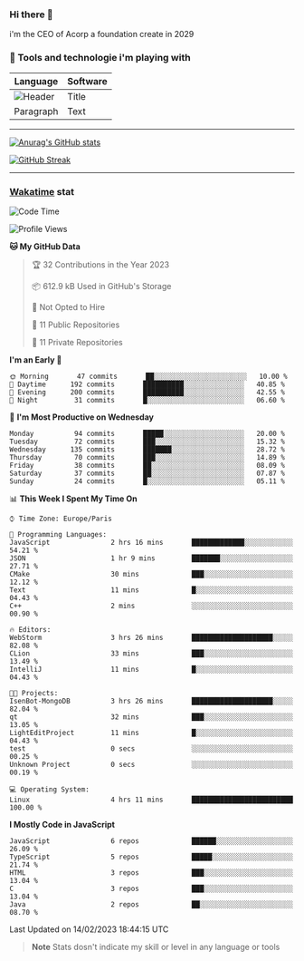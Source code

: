 ### Hi there 👋

i'm the CEO of Acorp a foundation create in 2029  

### 🧰 Tools and technologie i'm playing with

 | Language | Software |
| ----------- | ----------- |
| ![Header](https://img.shields.io/badge/Nuxt3-green&style=for-the-badge&logo=nustjs&logoColor=00DC82) | Title |
| Paragraph | Text |

---

[![Anurag's GitHub stats](https://github-readme-stats.vercel.app/api?username=ackimixs&show_icons=true&theme=github_dark&count_private=true)](https://www.ackimixs.xyz)

[![GitHub Streak](https://github-readme-streak-stats.herokuapp.com?user=Ackimixs&theme=github-dark-blue&date_format=j%20M%5B%20Y%5D&mode=weekly)](https://git.io/streak-stats)

---
 
 ### [Wakatime](https://wakatime.com/) stat

<!--START_SECTION:waka-->
![Code Time](http://img.shields.io/badge/Code%20Time-388%20hrs%204%20mins-blue)

![Profile Views](http://img.shields.io/badge/Profile%20Views-1-blue)

**🐱 My GitHub Data** 

> 🏆 32 Contributions in the Year 2023
 > 
> 📦 612.9 kB Used in GitHub's Storage 
 > 
> 🚫 Not Opted to Hire
 > 
> 📜 11 Public Repositories 
 > 
> 🔑 11 Private Repositories  
 > 
**I'm an Early 🐤** 

```text
🌞 Morning       47 commits       ██░░░░░░░░░░░░░░░░░░░░░░░   10.00 % 
🌆 Daytime      192 commits       ██████████░░░░░░░░░░░░░░░   40.85 % 
🌃 Evening      200 commits       ██████████░░░░░░░░░░░░░░░   42.55 % 
🌙 Night         31 commits       █░░░░░░░░░░░░░░░░░░░░░░░░   06.60 % 

```
📅 **I'm Most Productive on Wednesday** 

```text
Monday          94 commits       █████░░░░░░░░░░░░░░░░░░░░   20.00 % 
Tuesday         72 commits       ███░░░░░░░░░░░░░░░░░░░░░░   15.32 % 
Wednesday      135 commits       ███████░░░░░░░░░░░░░░░░░░   28.72 % 
Thursday        70 commits       ███░░░░░░░░░░░░░░░░░░░░░░   14.89 % 
Friday          38 commits       ██░░░░░░░░░░░░░░░░░░░░░░░   08.09 % 
Saturday        37 commits       ██░░░░░░░░░░░░░░░░░░░░░░░   07.87 % 
Sunday          24 commits       █░░░░░░░░░░░░░░░░░░░░░░░░   05.11 % 

```


📊 **This Week I Spent My Time On** 

```text
⌚︎ Time Zone: Europe/Paris

💬 Programming Languages: 
JavaScript               2 hrs 16 mins       █████████████░░░░░░░░░░░░   54.21 % 
JSON                     1 hr 9 mins         ███████░░░░░░░░░░░░░░░░░░   27.71 % 
CMake                    30 mins             ███░░░░░░░░░░░░░░░░░░░░░░   12.12 % 
Text                     11 mins             █░░░░░░░░░░░░░░░░░░░░░░░░   04.43 % 
C++                      2 mins              ░░░░░░░░░░░░░░░░░░░░░░░░░   00.90 % 

🔥 Editors: 
WebStorm                 3 hrs 26 mins       ████████████████████░░░░░   82.08 % 
CLion                    33 mins             ███░░░░░░░░░░░░░░░░░░░░░░   13.49 % 
IntelliJ                 11 mins             █░░░░░░░░░░░░░░░░░░░░░░░░   04.43 % 

🐱‍💻 Projects: 
IsenBot-MongoDB          3 hrs 26 mins       ████████████████████░░░░░   82.04 % 
qt                       32 mins             ███░░░░░░░░░░░░░░░░░░░░░░   13.05 % 
LightEditProject         11 mins             █░░░░░░░░░░░░░░░░░░░░░░░░   04.43 % 
test                     0 secs              ░░░░░░░░░░░░░░░░░░░░░░░░░   00.25 % 
Unknown Project          0 secs              ░░░░░░░░░░░░░░░░░░░░░░░░░   00.19 % 

💻 Operating System: 
Linux                    4 hrs 11 mins       █████████████████████████   100.00 % 

```

**I Mostly Code in JavaScript** 

```text
JavaScript               6 repos             ██████░░░░░░░░░░░░░░░░░░░   26.09 % 
TypeScript               5 repos             █████░░░░░░░░░░░░░░░░░░░░   21.74 % 
HTML                     3 repos             ███░░░░░░░░░░░░░░░░░░░░░░   13.04 % 
C                        3 repos             ███░░░░░░░░░░░░░░░░░░░░░░   13.04 % 
Java                     2 repos             ██░░░░░░░░░░░░░░░░░░░░░░░   08.70 % 

```



 Last Updated on 14/02/2023 18:44:15 UTC
<!--END_SECTION:waka-->

> **Note**
> Stats dosn't indicate my skill or level in any language or tools
